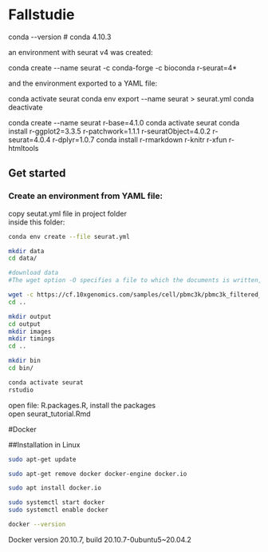 # Fallstudie

conda --version # conda 4.10.3


an environment with seurat v4 was created:

conda create --name seurat -c conda-forge -c bioconda r-seurat=4*

and the environment exported to a YAML file:

conda activate seurat
conda env export --name seurat  > seurat.yml
conda deactivate



conda create --name seurat r-base=4.1.0
conda activate seurat
conda install r-ggplot2=3.3.5 r-patchwork=1.1.1 r-seuratObject=4.0.2 r-seurat=4.0.4 r-dplyr=1.0.7
conda install r-rmarkdown r-knitr r-xfun r-htmltools




## Get started

### Create an environment from YAML file:
 
 copy seutat.yml file in project folder \
 inside this folder:

```bash
conda env create --file seurat.yml
```

```bash
mkdir data
cd data/

#download data
#The wget option -O specifies a file to which the documents is written, and here we use -, meaning it will written to standard output and piped to tar and the tar #flag -x enables extraction of archive files and -z decompresses, compressed archive files created by gzip

wget -c https://cf.10xgenomics.com/samples/cell/pbmc3k/pbmc3k_filtered_gene_bc_matrices.tar.gz -O - | tar -xz
cd ..
```
```bash
mkdir output
cd output
mkdir images 
mkdir timings
cd ..
```
```bash
mkdir bin
cd bin/
```
```bash
conda activate seurat
rstudio
```

open file: R.packages.R, install the packages \
open seurat_tutorial.Rmd

#Docker

##Installation in Linux

```bash
sudo apt-get update
```

```bash
sudo apt-get remove docker docker-engine docker.io
```

```bash
sudo apt install docker.io
```

```bash
sudo systemctl start docker
sudo systemctl enable docker
```

```bash
docker --version
```
Docker version 20.10.7, build 20.10.7-0ubuntu5~20.04.2




